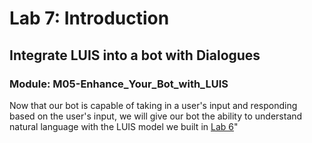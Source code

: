 # Lab 7: Introduction

## Integrate LUIS into a bot with Dialogues

### Module: M05-Enhance_Your_Bot_with_LUIS

Now that our bot is capable of taking in a user's input and responding based on the user's input, we will give our bot the ability to understand natural language with the LUIS model we built in [Lab 6](../Lab4-Implement_LUIS/02-Implement_LUIS.md)"